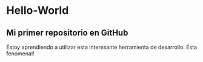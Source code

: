 # Hello-World
## Mi primer repositorio en GitHub
Estoy aprendiendo a utilizar esta interesante herramienta de desarrollo.
Esta fenomenal!
